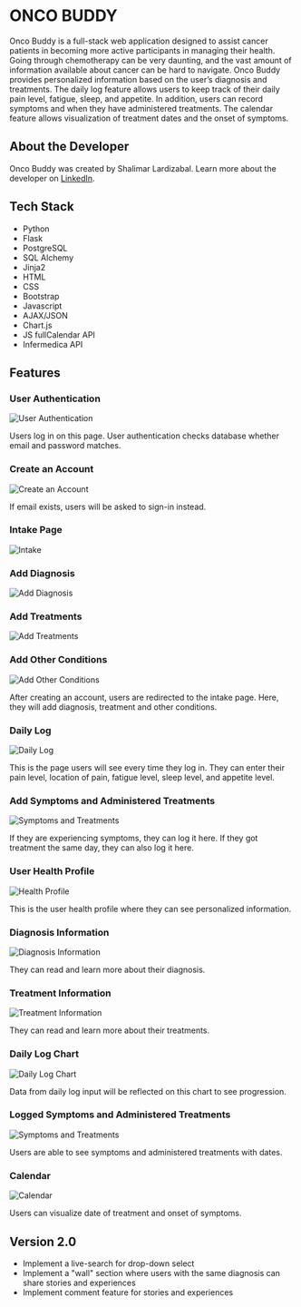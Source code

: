 # ONCO BUDDY

Onco Buddy is a full-stack web application designed to assist cancer patients in becoming more active participants in managing their health. Going through chemotherapy can be very daunting, and the vast amount of information available about cancer can be hard to navigate. Onco Buddy provides personalized information based on the user’s diagnosis and treatments. The daily log feature allows users to keep track of their daily pain level, fatigue, sleep, and appetite. In addition, users can record symptoms and when they have administered treatments. The calendar feature allows visualization of treatment dates and the onset of symptoms. 

## About the Developer

Onco Buddy was created by Shalimar Lardizabal. Learn more about the developer on [LinkedIn](https://www.linkedin.com/in/shalimarlardizabal/).

## Tech Stack

* Python
* Flask
* PostgreSQL
* SQL Alchemy
* Jinja2
* HTML
* CSS
* Bootstrap
* Javascript
* AJAX/JSON
* Chart.js
* JS fullCalendar API
* Infermedica API

## Features

### User Authentication
![User Authentication](/static/Images/Readme-screenshots/Login.png)

Users log in on this page. User authentication checks database whether email and password matches. 
### Create an Account
![Create an Account](/static/Images/Readme-screenshots/Sign-Up.png)

If email exists, users will be asked to sign-in instead. 

### Intake Page
![Intake](/static/Images/Readme-screenshots/Intake.png)

### Add Diagnosis
![Add Diagnosis](/static/Images/Readme-screenshots/Add-Diagnosis.png)

### Add Treatments
![Add Treatments](/static/Images/Readme-screenshots/Add-Treatment.png)

### Add Other Conditions
![Add Other Conditions](/static/Images/Readme-screenshots/Add-other-conditions.png)

After creating an account, users are redirected to the intake page. Here, they will add diagnosis, treatment and other conditions. 

### Daily Log
![Daily Log](/static/Images/Readme-screenshots/DailyLog.png)

This is the page users will see every time they log in. They can enter their pain level, location of pain, fatigue level, sleep level, and appetite level. 

### Add Symptoms and Administered Treatments
![Symptoms and Treatments](/static/Images/Readme-screenshots/Symptoms-Treatment-Log.png)

If they are experiencing symptoms, they can log it here. If they got treatment the same day, they can also log it here. 

### User Health Profile
![Health Profile](/static/Images/Readme-screenshots/User-Profile.png)

This is the user health profile where they can see personalized information. 

### Diagnosis Information
![Diagnosis Information](/static/Images/Readme-screenshots/Diagnosis.png)

They can read and learn more about their diagnosis. 

### Treatment Information
![Treatment Information](/static/Images/Readme-screenshots/Treatment.png)

They can read and learn more about their treatments. 

### Daily Log Chart
![Daily Log Chart](/static/Images/Readme-screenshots/DailyLog-chart.png)

Data from daily log input will be reflected on this chart to see progression.

### Logged Symptoms and Administered Treatments
![Symptoms and Treatments](/static/Images/Readme-screenshots/Logged.png)

Users are able to see symptoms and administered treatments with dates. 

### Calendar
![Calendar](/static/Images/Readme-screenshots/Calendar.png)

Users can visualize date of treatment and onset of symptoms. 

## Version 2.0
* Implement a live-search for drop-down select
* Implement a "wall" section where users with the same diagnosis can share stories and experiences
* Implement comment feature for stories and experiences